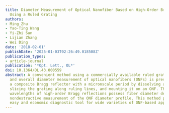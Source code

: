 ```yaml
---
title: Diameter Measurement of Optical Nanofiber Based on High-Order Bragg Reflections
  Using a Ruled Grating
authors:
- Ming Zhu
- Yao-Ting Wang
- Yi-Zhi Sun
- Lijian Zhang
- Wei Ding
date: '2018-02-01'
publishDate: '2025-01-03T02:26:49.018508Z'
publication_types:
- article-journal
publication: '*Opt. Lett., OL*'
doi: 10.1364/OL.43.000559
abstract: A convenient method using a commercially available ruled grating for precise
  and overall diameter measurement of optical nanofibers (ONFs) is presented. We form
  a composite Bragg reflector with a micronscale period by dissolving aluminum coating,
  slicing the grating along ruling lines, and mounting it on an ONF. The resonant
  wavelengths of high-order Bragg reflections possess fiber diameter dependence, enabling
  nondestructive measurement of the ONF diameter profile. This method provides an
  easy and economic diagnostic tool for wide varieties of ONF-based applications.
---
```

